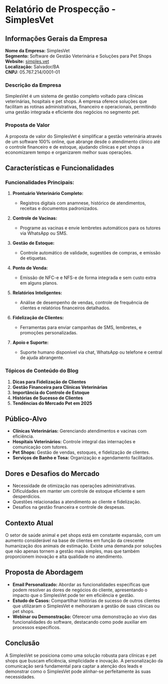 # Relatório de Prospecção - SimplesVet

## Informações Gerais da Empresa

**Nome da Empresa:** SimplesVet  
**Segmento:** Software de Gestão Veterinária e Soluções para Pet Shops  
**Website:** [simples.vet](https://simples.vet)  
**Localização:** Salvador/BA  
**CNPJ:** 05.767.214/0001-01  

### Descrição da Empresa
SimplesVet é um sistema de gestão completo voltado para clínicas veterinárias, hospitais e pet shops. A empresa oferece soluções que facilitam as rotinas administrativas, financeiro e operacionais, permitindo uma gestão integrada e eficiente dos negócios no segmento pet.

### Proposta de Valor
A proposta de valor do SimplesVet é simplificar a gestão veterinária através de um software 100% online, que abrange desde o atendimento clínico até o controle financeiro e de estoque, ajudando clínicas e pet shops a economizarem tempo e organizarem melhor suas operações.

## Características e Funcionalidades

### Funcionalidades Principais:
1. **Prontuário Veterinário Completo:**
   - Registros digitais com anamnese, histórico de atendimentos, receitas e documentos padronizados.
   
2. **Controle de Vacinas:**
   - Programe as vacinas e envie lembretes automáticos para os tutores via WhatsApp ou SMS.

3. **Gestão de Estoque:**
   - Controle automático de validade, sugestões de compras, e emissão de etiquetas.

4. **Ponto de Venda:**
   - Emissão de NFC-e e NFS-e de forma integrada e sem custo extra em alguns planos.

5. **Relatórios Inteligentes:**
   - Análise de desempenho de vendas, controle de frequência de clientes e relatórios financeiros detalhados.

6. **Fidelização de Clientes:**
   - Ferramentas para enviar campanhas de SMS, lembretes, e promoções personalizadas.

7. **Apoio e Suporte:**
   - Suporte humano disponível via chat, WhatsApp ou telefone e central de ajuda abrangente.

### Tópicos de Conteúdo do Blog
1. **Dicas para Fidelização de Clientes**
2. **Gestão Financeira para Clínicas Veterinárias**
3. **Importância do Controle de Estoque**
4. **Histórias de Sucesso de Clientes**
5. **Tendências do Mercado Pet em 2025**

## Público-Alvo
- **Clínicas Veterinárias:** Gerenciando atendimentos e vacinas com eficiência.
- **Hospitais Veterinários:** Controle integral das internações e comunicação com tutores.
- **Pet Shops:** Gestão de vendas, estoques, e fidelização de clientes.
- **Serviços de Banho e Tosa:** Organização e agendamento facilitados.

## Dores e Desafios do Mercado
- Necessidade de otimização nas operações administrativas.
- Dificuldades em manter um controle de estoque eficiente e sem desperdícios.
- Questões relacionadas a atendimento ao cliente e fidelização.
- Desafios na gestão financeira e controle de despesas.

## Contexto Atual
O setor de saúde animal e pet shops está em constante expansão, com um aumento considerável na base de clientes em função da crescente humanização dos animais de estimação. Existe uma demanda por soluções que não apenas tornem a gestão mais simples, mas que também proporcionem inovação e alta qualidade no atendimento.

## Proposta de Abordagem
- **Email Personalizado:** Abordar as funcionalidades específicas que podem resolver as dores de negócios do cliente, apresentando o impacto que o SimplesVet pode ter em eficiência e gestão.
- **Estudo de Casos:** Compartilhar histórias de sucesso de outros clientes que utilizaram o SimplesVet e melhoraram a gestão de suas clínicas ou pet shops.
- **Webinar ou Demonstração:** Oferecer uma demonstração ao vivo das funcionalidades do software, destacando como pode auxiliar em processos específicos.

## Conclusão
A SimplesVet se posiciona como uma solução robusta para clínicas e pet shops que buscam eficiência, simplicidade e inovação. A personalização da comunicação será fundamental para captar a atenção dos leads e demonstrar como o SimplesVet pode alinhar-se perfeitamente às suas necessidades.